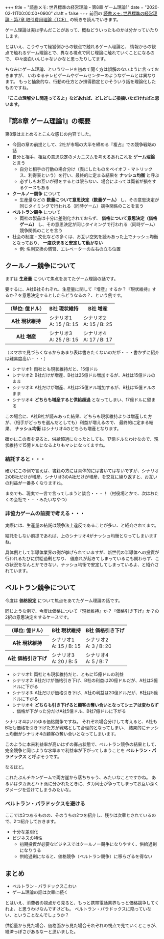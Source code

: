 +++
title = "読書メモ: 世界標準の経営理論 - 第8章 ゲーム理論1"
date = "2020-02-11T00:00:00+0900"
draft = false
+++
前回の [読書メモ: 世界標準の経営理論 - 第7章 取引費用理論（TCE）](/biz/20200209/) の続きを読んでいきます。

ゲーム理論は実は学んだことがあって、概ねどういったものかは分かっていたりします。

とはいえ、こうやって経営側からの観点で触れるゲーム理論と、
情報からの観点で触れるゲーム理論とで、異なる視点で同じ理論に触れていくことになるので、
中々面白いんじゃないかなと思ったりしてます。

ちなみにゲーム理論、というワードを初めて聞く方は誤解のないように言っておきますが、
いわゆるテレビゲームやゲームセンターのようなゲームとは異なります。
もっと抽象的な、行動の仕方とか損得勘定とかそういう話を理論化したものですね。

**「ここの理解少し間違ってるよ」などあれば、どしどしご指摘いただければと思います。**



## 『第8章 ゲーム理論1』の概要

第8章はまとめるとこんな感じの内容でした。

- 今回の章の前提として、2社が市場の大半を締める『複占』での競争戦略の話
- 自分と相手、相互の意思決定のメカニズムを考えるあれこれを **ゲーム理論** と言う
    - 自分と相手の行動の場合分け（表にしたものをペイオフ・マトリックス、利得表という）を行い、最終的に定まる結果を **ナッシュ均衡** と呼ぶ
    - 必ずしもお互いが得をするとは限らない、場合によっては両者が損をするケースもある
- **クールノー競争** について
    - 生産量などの **数量について意思決定（数量ゲーム）** し、その意思決定が同じタイミングで行われる（同時ゲーム）競争関係のことを言う
- **ベルトラン競争** について
    - 両社の製品は十分に差別化されておらず、 **価格について意思決定（価格ゲーム）** し、その意思決定が同じタイミングで行われる（同時ゲーム）競争関係のことを言う
- 社会の制度・文化などの多くは、お互い空気を読みあった上でナッシュ均衡となっており、 **一度決まると安定して動かない**
    - 例: 名刺交換の慣習、エレベーターの左右の立ち位置



## クールノー競争について

まずは **生産量** について焦点をあてたゲーム理論の話です。

要するに、A社B社それぞれ、生産量に関して『増産』するか？『現状維持』するか？を意思決定するとしたらどうなるの？、という例です。

<table>
  <tr>
    <th>（単位: 億ドル）</th>
    <th>B社 現状維持</th>
    <th>B社 増産</th>
  </tr>
  <tr>
    <th>A社 現状維持</th>
    <td>シナリオ1<br>A: 15 / B: 15</td>
    <td>シナリオ2<br>A: 15 / B: 25</td>
  </tr>
  <tr>
    <th>A社 増産</th>
    <td>シナリオ3<br>A: 25 / B: 15</td>
    <td>シナリオ4<br>A: 17 / B: 17</td>
  </tr>
</table>

（スマホで見づらくなるからあまり表は書きたくないのだが・・・書かずに紹介は難易度高い・・・）

- シナリオ1: 両社とも現状維持だと、15億ドル
- シナリオ2: B社だけが増産、B社は25億ドル増加するが、A社は15億ドルのまま
- シナリオ3: A社だけが増産、A社は25億ドル増加するが、B社は15億ドルのまま
- シナリオ4: **どちらも増産すると供給超過** となってしまい、17億ドルに留まる

この場合に、A社B社が読みあった結果、どちらも現状維持よりは増産した方が、（相手がどっちを選んだとしても）利益が増えるので、
最終的に定まる結果、 **ナッシュ均衡** はシナリオ4のどちらも増産となります。

確かにこの表を見ると、供給超過になったとしても、17億ドルなわけなので、現状維持で15億ドルになるよりもマシになってますね。

### 結託すると・・・

確かにこの例で言えば、書籍の方には具体的には書いてはないですが、シナリオ2のB社だけが増産、シナリオ3のA社だけが増産、を交互に繰り返すと、お互いの利益が一番多くなりますね。

まあでも、現実で一言で言ってしまうと談合・・・！（村役場とかで、次はおたくの会社で・・・みたいなやつ）

### 非協力ゲームの前提で考える・・・

実際には、生産量の結託は競争法上違反であることが多い、と紹介されてます。

結託をしない前提であれば、上のシナリオ4がナッシュ均衡となってしまいますね。

具体例として半導体業界の例が挙げられていますが、新世代の半導体への投資が行われるたびに供給過剰となり、
値崩れが起きてしまっているにも関わらず、この状況をなんとかできない、ナッシュ均衡で安定してしまっているよ、と紹介されています。



## ベルトラン競争について

今度は **価格設定** について焦点をあてたゲーム理論の話です。

同じような例で、今度は価格について『現状維持』か？『価格引き下げ』か？の2択の意思決定をするケースです。

<table>
  <tr>
    <th>（単位: 億ドル）</th>
    <th>B社 現状維持</th>
    <th>B社 価格引き下げ</th>
  </tr>
  <tr>
    <th>A社 現状維持</th>
    <td>シナリオ1<br>A: 15 / B: 15</td>
    <td>シナリオ2<br>A: 3 / B: 20</td>
  </tr>
  <tr>
    <th>A社 価格引き下げ</th>
    <td>シナリオ3<br>A: 20 / B: 5</td>
    <td>シナリオ4<br>A: 5 / B: 7</td>
  </tr>
</table>

- シナリオ1: 両社とも現状維持だと、ともに15億ドルの利益
- シナリオ2: B社だけが価格引き下げ、B社の利益は20億ドルだが、A社は3億ドルに下がる
- シナリオ3: A社だけが価格引き下げ、A社の利益は20億ドルだが、B社は5億ドルに下がる
- シナリオ4: **どちらも引き下げると顧客の奪い合いとなってシェアは変わらず** 、価格が下がった分だけA社5億ドル、B社7億ドルに下がる

シナリオ4はいわゆる価格競争ですね。
それぞれ場合分けして考えると、A社もB社も価格を引き下げた方が戦略として合理的となってしまい、
結果的にナッシュ均衡がシナリオ4の顧客の奪い合いとなってしまいます。

このように本来利益率が高いはずの寡占状態で、ベルトラン競争の結果として、完全競争と同じような水準まで利益率が下がってしまうことを
**ベルトラン・パラドックス** と呼ぶそうです。

なるほど。

これたぶんチキンゲームで両方崖から落ちちゃう、みたいなことですかね。
あるいはタカ派とハト派に分かれたときに、タカ同士が争ってしまってお互い深くダメージを受けてしまうみたいな。

### ベルトラン・パラドックスを避ける

ここでは3つあるものの、そのうちの2つを紹介し、残りは次章とされているので、2つ紹介しておきます。

- 十分な差別化
- ビジネスの特性
    - 初期投資が必要なビジネスではクールノー競争になりやすく、供給過剰になりうる
    - 供給過剰になると、価格競争（ベルトラン競争）に移らざるを得ない



## まとめ

- ベルトラン・パラドックスこわい
- ゲーム理論の話は次章に続く

とはいえ、消費者の視点から見ると、もっと携帯電話業界もっと価格競争してくれよ、と思うわけなんですけども。
ベルトラン・パラドックスに陥っていない、ということなんでしょうか？

供給量から見た場合、価格面から見た場合それぞれの視点で見ていくところが、経済っぽさがあるなーと思いました。